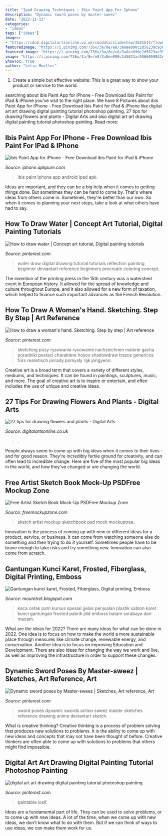 ```yaml
---
title: "Ipad Drawing Techniques : Ibis Paint App For Iphone"
description: "Dynamic sword poses by master-sweez"
date: "2022-11-12"
categories:
- "ideas"
tags: ["ideas"]
images:
- "https://cdn2.digitalartsonline.co.uk/cmsdata/slideshow/3521512/flower-plant-tips.jpg"
featuredImage: "https://i.pinimg.com/736x/3a/8e/e8/3a8ee890c2d5623ac9566059032e117b.jpg"
featured_image: "https://i.pinimg.com/736x/3a/8e/e8/3a8ee890c2d5623ac9566059032e117b.jpg"
image: "https://i.pinimg.com/736x/3a/8e/e8/3a8ee890c2d5623ac9566059032e117b.jpg"
ShowToc: true
author: "Lelia Mueller"
---
```



1. Create a simple but effective website: This is a great way to show your product or service to the world.

	

		
searching about ibis Paint App for iPhone - Free Download ibis Paint for iPad &amp; iPhone you've visit to the right place. We have 8 Pictures about ibis Paint App for iPhone - Free Download ibis Paint for iPad &amp; iPhone like digital art art drawing digital painting tutorial photoshop painting, 27 tips for drawing flowers and plants - Digital Arts and also digital art art drawing digital painting tutorial photoshop painting. Read more:
		
    
## Ibis Paint App For IPhone - Free Download Ibis Paint For IPad &amp; IPhone

<img loading=lazy src="https://is4-ssl.mzstatic.com/image/thumb/PurpleSource114/v4/ba/6f/3e/ba6f3ee2-565e-f551-005b-b60b2c31ee84/2e39688f-e5b8-465f-ab80-9d4a5a25a3b5_ss02_5.5inch_en.png/1000x1000bb.png" onerror="this.onerror=null;this.src='https://tse1.mm.bing.net/th?id=OIP.1qy7hRljSC4e_ZlmS9Hn4QHaNJ&amp;pid=15.1';" alt="ibis Paint App for iPhone - Free Download ibis Paint for iPad &amp; iPhone">

_Source: iphone.apkpure.com_

>ibis paint iphone app android ipad apk. 

	

Ideas are important, and they can be a big help when it comes to getting things done. But sometimes they can be hard to come by. That's where ideas from others come in. Sometimes, they're better than our own. So when it comes to planning your next steps, take a look at what others have had to say.

    
## How To Draw Water | Concept Art Tutorial, Digital Painting Tutorials

<img loading=lazy src="https://i.pinimg.com/736x/3a/8e/e8/3a8ee890c2d5623ac9566059032e117b.jpg" onerror="this.onerror=null;this.src='https://tse4.mm.bing.net/th?id=OIP.qO-ZZsyM24TaqEUvCklf3wHaL1&amp;pid=15.1';" alt="How to draw water | Concept art tutorial, Digital painting tutorials">

_Source: pinterest.com_

>water draw digital drawing tutorial tutorials reflection painting beginner deviantart reference beginners procreate coloring concept. 

	

The invention of the printing press in the 15th century was a watershed event in European history. It allowed for the spread of knowledge and culture throughout Europe, and it also allowed for a new form of taxation, which helped to finance such important advances as the French Revolution.

    
## How To Draw A Woman&#039;s Hand. Sketching. Step By Step | Art Reference

<img loading=lazy src="https://i.pinimg.com/736x/94/ba/7d/94ba7d60aeae6006139f1d2d66b23fcc.jpg" onerror="this.onerror=null;this.src='https://tse4.mm.bing.net/th?id=OIP.Wmz0EM_as-abIbeBZZ9yrQHaL0&amp;pid=15.1';" alt="How to draw a woman&#039;s hand. Sketching. Step by step | Art reference">

_Source: pinterest.com_

>sketching pozy rysowania rysowanie nachzeichnen malerei gacha poradniki postaci charaktere hoyos shadowdraw trazos genericos fürs realistisch porady pomysły rąk jongyeon. 

	

Creative art is a broad term that covers a variety of different styles, mediums, and techniques. It can be found in paintings, sculptures, music, and more. The goal of creative art is to inspire or entertain, and often includes the use of unique and creative ideas.

    
## 27 Tips For Drawing Flowers And Plants - Digital Arts

<img loading=lazy src="https://cdn2.digitalartsonline.co.uk/cmsdata/slideshow/3521512/flower-plant-tips.jpg" onerror="this.onerror=null;this.src='https://tse1.mm.bing.net/th?id=OIP._JcCb416mipHLlpHnQbvnwHaEK&amp;pid=15.1';" alt="27 tips for drawing flowers and plants - Digital Arts">

_Source: digitalartsonline.co.uk_

>. 

	

People always seem to come up with big ideas when it comes to their lives - and for good reason. They're incredibly fertile ground for creativity, and can often lead to incredible change. Here are five of the most popular big ideas in the world, and how they've changed or are changing the world.

    
## Free Artist Sketch Book Mock-Up PSDFree Mockup Zone

<img loading=lazy src="http://freemockupzone.com/wp-content/uploads/2017/04/Free-Artist-Sketch-Book-MockUp-PSD.jpg" onerror="this.onerror=null;this.src='https://tse4.mm.bing.net/th?id=OIP.KycIOsncerciq36QcAuJlQHaE8&amp;pid=15.1';" alt="Free Artist Sketch Book Mock-Up PSDFree Mockup Zone">

_Source: freemockupzone.com_

>sketch artist mockup sketchbook psd mock mockuptree. 

	

Innovation is the process of coming up with new or different ideas for a product, service, or business. It can come from watching someone else do something and then trying to do it yourself. Sometimes people have to be brave enough to take risks and try something new. Innovation can also come from scratch.

    
## Gantungan Kunci Karet, Frosted, Fiberglass, Digital Printing, Emboss

<img loading=lazy src="http://1.bp.blogspot.com/-0_HeQ9y_Bok/UeCkGGnUTaI/AAAAAAAAAEo/6CtzpFmLrMs/s1600/SENI+KACA.jpg" onerror="this.onerror=null;this.src='https://tse1.mm.bing.net/th?id=OIP.ZdNAj_pQDGdR6BrYSle2PQHaIF&amp;pid=15.1';" alt="Gantungan kunci karet, Frosted, Fiberglass, Digital printing, Emboss">

_Source: mouretret.blogspot.com_

>kaca cetak patri kursus spesial gelas penjualan plastik sablon karet kunci gantungan frosted pabrik jilid emboss batam surabaya dari macam. 

	

What are the ideas for 2022?
There are many ideas for what can be done in 2022. One idea is to focus on how to make the world a more sustainable place through measures like climate change, renewable energy, and conservation. Another idea is to focus on improving Education and Development. There are also ideas for changing the way we work and live, as well as improving the infrastructure in order to support these changes.

    
## Dynamic Sword Poses By Master-sweez | Sketches, Art Reference, Art

<img loading=lazy src="https://i.pinimg.com/originals/04/a2/7c/04a27c8e18286969cc2a3952339dd0b5.jpg" onerror="this.onerror=null;this.src='https://tse1.mm.bing.net/th?id=OIP.RwUGw1z9On-0d3fvq6VXEQAAAA&amp;pid=15.1';" alt="Dynamic sword poses by Master-sweez | Sketches, Art reference, Art">

_Source: pinterest.com_

>sword poses dynamic swords action sweez master sketches reference drawing anime deviantart sketch. 

	

What is creative thinking?
Creative thinking is a process of problem solving that produces new solutions to problems. It is the ability to come up with new ideas and concepts that may not have been thought of before. Creative thinkers are often able to come up with solutions to problems that others might find impossible.

    
## Digital Art Art Drawing Digital Painting Tutorial Photoshop Painting

<img loading=lazy src="https://i.pinimg.com/736x/ac/2f/3f/ac2f3f5037c9c8065b1e2e5d00ece74b.jpg" onerror="this.onerror=null;this.src='https://tse3.mm.bing.net/th?id=OIP.2vN-yb3POEOvqrcutQAd5wHaHa&amp;pid=15.1';" alt="digital art art drawing digital painting tutorial photoshop painting">

_Source: pinterest.com_

>paintable iosif. 

	

Ideas are a fundamental part of life. They can be used to solve problems, or to come up with new ideas. A lot of the time, when we come up with new ideas, we don't know what to do with them. But if we can think of ways to use ideas, we can make them work for us.


